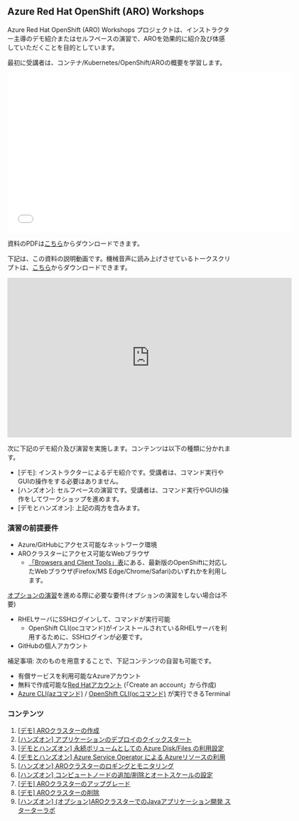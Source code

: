 ## Azure Red Hat OpenShift (ARO) Workshops

Azure Red Hat OpenShift (ARO) Workshops プロジェクトは、インストラクター主導のデモ紹介またはセルフペースの演習で、AROを効果的に紹介及び体感していただくことを目的としています。

最初に受講者は、コンテナ/Kubernetes/OpenShift/AROの概要を学習します。

<embed src="docs/pdf/2022-aro-workshop-lecture.pdf#&scrollbar=0&view=Fit&viewrect=0,0,570,0" width="640" height="360" hspace="0" vspace="0">

資料のPDFは[こちら](docs/pdf/2022-aro-workshop-lecture.pdf)からダウンロードできます。


下記は、この資料の説明動画です。機械音声に読み上げさせているトークスクリプトは、[こちら](docs/pdf/talkscripts.zip)からダウンロードできます。

<iframe width="640" height="360" src="https://www.youtube.com/embed/1P_DOagvkck" title="YouTube video player" frameborder="0" allow="accelerometer; autoplay; clipboard-write; encrypted-media; gyroscope; picture-in-picture" allowfullscreen></iframe>

次に下記のデモ紹介及び演習を実施します。コンテンツは以下の種類に分かれます。

- \[デモ\]: インストラクターによるデモ紹介です。受講者は、コマンド実行やGUIの操作をする必要はありません。
- \[ハンズオン\]: セルフペースの演習です。受講者は、コマンド実行やGUIの操作をしてワークショップを進めます。
- \[デモとハンズオン\]: 上記の両方を含みます。

### 演習の前提要件

- Azure/GitHubにアクセス可能なネットワーク環境
- AROクラスターにアクセス可能なWebブラウザ
   - [「Browsers and Client Tools」表](https://access.redhat.com/articles/4763741)にある、最新版のOpenShiftに対応したWebブラウザ(Firefox/MS Edge/Chrome/Safari)のいずれかを利用します。

[オプションの演習](docs/aro-sample-app-develop)を進める際に必要な要件(オプションの演習をしない場合は不要)
- RHELサーバにSSHログインして、コマンドが実行可能
   - OpenShift CLI(ocコマンド)がインストールされているRHELサーバを利用するために、SSHログインが必要です。
- GitHubの個人アカウント

補足事項: 次のものを用意することで、下記コンテンツの自習も可能です。

- 有償サービスを利用可能なAzureアカウント
- 無料で作成可能な[Red Hatアカウント](https://cloud.redhat.com/) (「Create an account」から作成)
- [Azure CLI(azコマンド)](https://docs.microsoft.com/ja-jp/cli/azure/install-azure-cli) / [OpenShift CLI(ocコマンド)](https://access.redhat.com/documentation/ja-jp/openshift_container_platform/4.11/html/cli_tools/_openshift-cli-oc) が実行できるTerminal

### コンテンツ

1. [\[デモ\] AROクラスターの作成](docs/aro-create)
1. [\[ハンズオン\] アプリケーションのデプロイのクイックスタート](docs/aro-app-deploy-quickstart)
1. [\[デモとハンズオン\] 永続ボリュームとしての Azure Disk/Files の利用設定](docs/aro-volume)
1. [\[デモとハンズオン\] Azure Service Operator による Azureリソースの利用](docs/aro-azure-resource)
1. [\[ハンズオン\] AROクラスターのロギングとモニタリング](docs/aro-logs-and-monitor)
1. [\[ハンズオン\] コンピュートノードの追加/削除とオートスケールの設定](docs/aro-nodes)
1. [\[デモ\] AROクラスターのアップグレード](docs/aro-upgrade)
1. [\[デモ\] AROクラスターの削除](docs/aro-delete)
2. [\[ハンズオン\] (オプション)AROクラスターでのJavaアプリケーション開発 スターターラボ](docs/aro-sample-app-develop)
